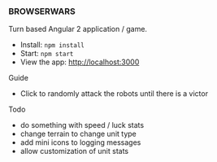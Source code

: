 ### BROWSERWARS
Turn based Angular 2 application / game.
- Install: `npm install`
- Start: `npm start`
- View the app: <http://localhost:3000>

Guide
- Click to randomly attack the robots until there is a victor

Todo
- do something with speed / luck stats
- change terrain to change unit type
- add mini icons to logging messages
- allow customization of unit stats
